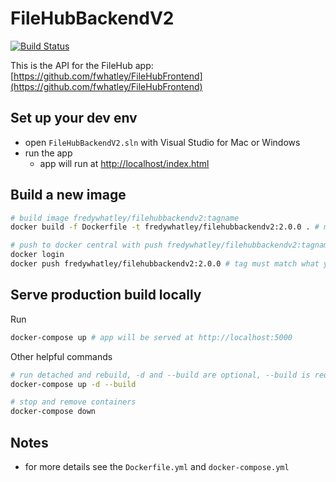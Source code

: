 # FileHubBackendV2

[![Build Status](https://travis-ci.org/joemccann/dillinger.svg?branch=master)](https://travis-ci.org/joemccann/dillinger)

This is the API for the FileHub app: [https://github.com/fwhatley/FileHubFrontend](https://github.com/fwhatley/FileHubFrontend)

## Set up your dev env
  - open `FileHubBackendV2.sln` with Visual Studio for Mac or Windows
  - run the app
    - app will run at [http://localhost/index.html](http://localhost/index.html)
## Build a new image
```sh
# build image fredywhatley/filehubbackendv2:tagname 
docker build -f Dockerfile -t fredywhatley/filehubbackendv2:2.0.0 . # make sure to update the tag

# push to docker central with push fredywhatley/filehubbackendv2:tagname 
docker login
docker push fredywhatley/filehubbackendv2:2.0.0 # tag must match what you used above
```

## Serve production build locally
Run
```sh
docker-compose up # app will be served at http://localhost:5000
```

Other helpful commands
```sh
# run detached and rebuild, -d and --build are optional, --build is required when app needs to be rebuilt
docker-compose up -d --build 

# stop and remove containers
docker-compose down 
```

## Notes
- for more details see the `Dockerfile.yml` and `docker-compose.yml`



